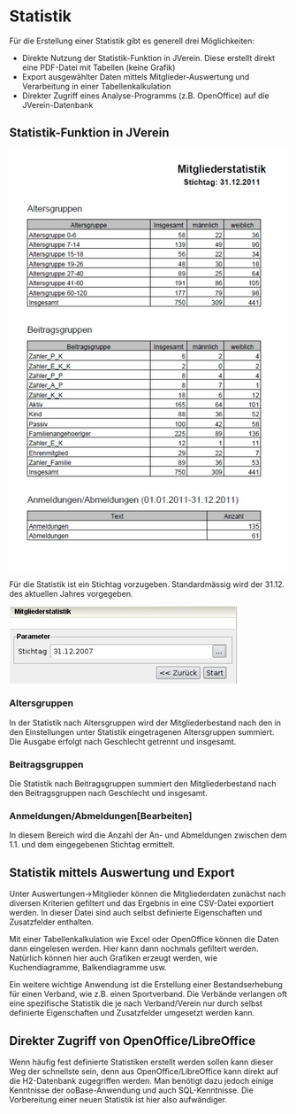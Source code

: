 # Statistik

Für die Erstellung einer Statistik gibt es generell drei Möglichkeiten:

* Direkte Nutzung der Statistik-Funktion in JVerein. Diese erstellt direkt eine PDF-Datei mit Tabellen \(keine Grafik\)
* Export ausgewählter Daten mittels Mitglieder-Auswertung und Verarbeitung in einer Tabellenkalkulation
* Direkter Zugriff eines Analyse-Programms \(z.B. OpenOffice\) auf die JVerein-Datenbank

## Statistik-Funktion in JVerein

![](../../assets/statistikbeispiel.jpg)

Für die Statistik ist ein Stichtag vorzugeben. Standardmässig wird der 31.12. des aktuellen Jahres vorgegeben.

![](../../assets/statistik.jpg)

### Altersgruppen

In der Statistik nach Altersgruppen wird der Mitgliederbestand nach den in den Einstellungen unter Statistik eingetragenen Altersgruppen summiert. Die Ausgabe erfolgt nach Geschlecht getrennt und insgesamt.

### Beitragsgruppen

Die Statistik nach Beitragsgruppen summiert den Mitgliederbestand nach den Beitragsgruppen nach Geschlecht und insgesamt.

### Anmeldungen/Abmeldungen\[Bearbeiten\]

In diesem Bereich wird die Anzahl der An- und Abmeldungen zwischen dem 1.1. und dem eingegebenen Stichtag ermittelt.

## Statistik mittels Auswertung und Export

Unter Auswertungen-&gt;Mitglieder können die Mitgliederdaten zunächst nach diversen Kriterien gefiltert und das Ergebnis in eine CSV-Datei exportiert werden. In dieser Datei sind auch selbst definierte Eigenschaften und Zusatzfelder enthalten.

Mit einer Tabellenkalkulation wie Excel oder OpenOffice können die Daten dann eingelesen werden. Hier kann dann nochmals gefiltert werden. Natürlich können hier auch Grafiken erzeugt werden, wie Kuchendiagramme, Balkendiagramme usw.

Ein weitere wichtige Anwendung ist die Erstellung einer Bestandserhebung für einen Verband, wie z.B. einen Sportverband. Die Verbände verlangen oft eine spezifische Statistik die je nach Verband/Verein nur durch selbst definierte Eigenschaften und Zusatzfelder umgesetzt werden kann.

## Direkter Zugriff von OpenOffice/LibreOffice

Wenn häufig fest definierte Statistiken erstellt werden sollen kann dieser Weg der schnellste sein, denn aus OpenOffice/LibreOffice kann direkt auf die H2-Datenbank zugegriffen werden. Man benötigt dazu jedoch einige Kenntnisse der ooBase-Anwendung und auch SQL-Kenntnisse. Die Vorbereitung einer neuen Statistik ist hier also aufwändiger.

